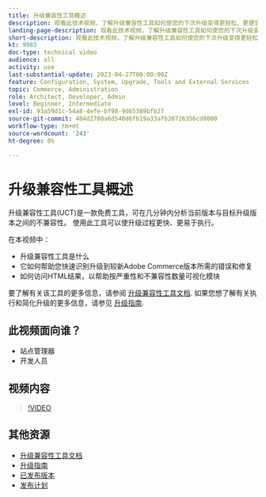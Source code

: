 ```yaml
---
title: 升级兼容性工具概述
description: 观看此技术视频，了解升级兼容性工具如何使您的下次升级变得更轻松、更便宜和更快速。
landing-page-description: 观看此技术视频，了解升级兼容性工具如何使您的下次升级变得更轻松、更便宜和更快速。
short-description: 观看此技术视频，了解升级兼容性工具如何使您的下次升级变得更轻松、更便宜和更快速。
kt: 9983
doc-type: technical video
audience: all
activity: use
last-substantial-update: 2023-04-27T00:00:00Z
feature: Configuration, System, Upgrade, Tools and External Services
topic: Commerce, Administration
role: Architect, Developer, Admin
level: Beginner, Intermediate
exl-id: 93a59d1c-54a8-4efe-bf98-9d65389bfb27
source-git-commit: 404d2708a6d540d6fb19a33afb20726356cd8000
workflow-type: tm+mt
source-wordcount: '243'
ht-degree: 0%

---
```


# 升级兼容性工具概述

升级兼容性工具(UCT)是一款免费工具，可在几分钟内分析当前版本与目标升级版本之间的不兼容性。 使用此工具可以使升级过程更快、更易于执行。

在本视频中：

- 升级兼容性工具是什么
- 它如何帮助您快速识别升级到较新Adobe Commerce版本所需的错误和修复
- 如何访问HTML结果，以帮助按严重性和不兼容性数量可视化模块

要了解有关该工具的更多信息，请参阅 [升级兼容性工具文档](https://experienceleague.adobe.com/docs/commerce-operations/upgrade-guide/upgrade-compatibility-tool/overview.html?lang=en). 如果您想了解有关执行和简化升级的更多信息，请参见 [升级指南](https://experienceleague.adobe.com/docs/commerce-operations/upgrade-guide/overview.html).

## 此视频面向谁？

- 站点管理器
- 开发人员

## 视频内容

>[!VIDEO](https://video.tv.adobe.com/v/341245?quality=12&learn=on)

## 其他资源

- [升级兼容性工具文档](https://experienceleague.adobe.com/docs/commerce-operations/upgrade-guide/upgrade-compatibility-tool/overview.html?lang=en)
- [升级指南](https://experienceleague.adobe.com/docs/commerce-operations/upgrade-guide/overview.html)
- [已发布版本](https://experienceleague.adobe.com/docs/commerce-operations/release/versions.html)
- [发布计划](https://experienceleague.adobe.com/docs/commerce-operations/release/planning/schedule.html)
